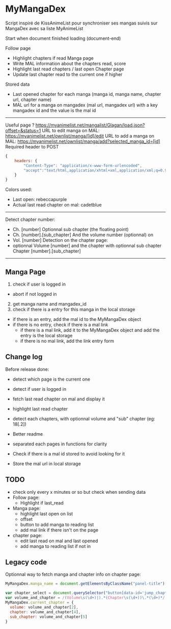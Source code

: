 # MyMangaDex

Script inspiré de KissAnimeList pour synchroniser ses mangas suivis sur MangaDex avec sa liste MyAnimeList

Start when document finished loading (document-end)

Follow page
* Highlight chapters if read
Manga page
* Write MAL information about the chapters read, score
* Highlight last read chapters / last open
Chapter page
* Update last chapter read to the current one if higher

Stored data
* Last opened chapter for each manga (manga id, manga name, chapter url, chapter name)
* MAL url for a manga on mangadex (mal url, mangadex url) with a key mangadex id and the value is the mal id

---

Useful page ? https://myanimelist.net/mangalist/Glagan/load.json?offset=&status=1
URL to edit manga on MAL: https://myanimelist.net/ownlist/manga/[id]/edit
URL to add a manga on MAL: https://myanimelist.net/ownlist/manga/add?selected_manga_id=[id]
Required header to POST
```javascript
{
    headers: {
        "Content-Type": "application/x-www-form-urlencoded",
        "accept":"text/html,application/xhtml+xml,application/xml;q=0.9,image/webp,*/*;q=0.8"
    }
}
```

Colors used:
* Last open: rebeccapurple
* Actual last read chapter on mal: cadetblue

---

Detect chapter number:
* Ch. [number]
Optionnal sub chapter (the floating point)
* Ch. [number].[sub_chapter]
And the volume number (optionnal) on
* Vol. [number]
Detection on the chapter page:
* optionnal Volume [number] and the chapter with optionnal sub chapter Chapter [number].[sub_chapter]

---

## Manga Page
1. check if user is logged in
  * abort if not logged in
2. get manga name and mangadex_id
3. check if there is a entry for this manga in the local storage
  * if there is an entry, add the mal id to the MyMangaDex object
  * if there is no entry, check if there is a mal link
    * if there is a mal link, add it to the MyMangaDex object and add the entry is the local storage
    * if there is no mal link, add the link entry form

## Change log
Before release done:
* detect which page is the current one
* detect if user is logged in
* fetch last read chapter on mal and display it
* highlight last read chapter
* detect each chapters, with optionnal volume and "sub" chapter (eg: 18[.2])

* Better readme
* separated each pages in functions for clarity
* Check if there is a mal id stored to avoid looking for it
* Store the mal url in local storage

## TODO
* check only every x minutes or so but check when sending data
* Follow page:
  * Highlight if last_read
* Manga page:
  * highlight last open on list
  * offset
  * button to add manga to reading list
  * add mal link if there isn't on the page
* chapter page:
  * edit last read on mal and last opened
  * add manga to reading list if not in

## Legacy code
Optionnal way to fetch manga and chapter info on chapter page:
```javascript
MyMangaDex.manga_name = document.getElementsByClassName("panel-title")[0].textContent;

var chapter_select = document.querySelector("button[data-id='jump_chapter']");
var volume_and_chapter = /(Volume\s(\d+)|).*(Chapter\s(\d+))\.*(\d+)*/.exec(chapter_select.title);
MyMangaDex.current_chapter = {
  volume: volume_and_chapter[2],
  chapter: volume_and_chapter[4],
  sub_chapter: volume_and_chapter[5]
}
```